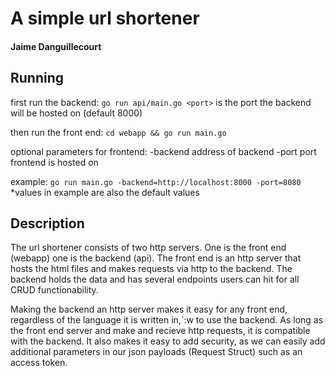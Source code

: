 
# A simple url shortener

#### Jaime Danguillecourt

## Running
first run the backend:
`go run api/main.go <port>`
<port> is the port the backend will be hosted on (default 8000)

then run the front end:
`cd webapp && go run main.go`

optional parameters for frontend:
    -backend    address of backend
    -port       port frontend is hosted on

example:
    `go run main.go -backend=http://localhost:8000 -port=8080`
        *values in example are also the default values

## Description
The url shortener consists of two http servers. One is the front end (webapp) one is the backend (api).
The front end is an http server that hosts the html files and makes requests via http to the backend. The backend holds the data and has several endpoints users can hit for all CRUD functionability. 

Making the backend an http server makes it easy for any front end, regardless of the language it is written in,`:w
to use the backend. As long as the front end server and make and recieve http requests, it is compatible with the backend. It also makes it easy to add security, as we can easily add additional parameters in our json payloads (Request Struct) such as an access token. 
